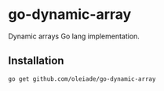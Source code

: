 go-dynamic-array
================

Dynamic arrays Go lang implementation.

## Installation

```shell
go get github.com/oleiade/go-dynamic-array
```